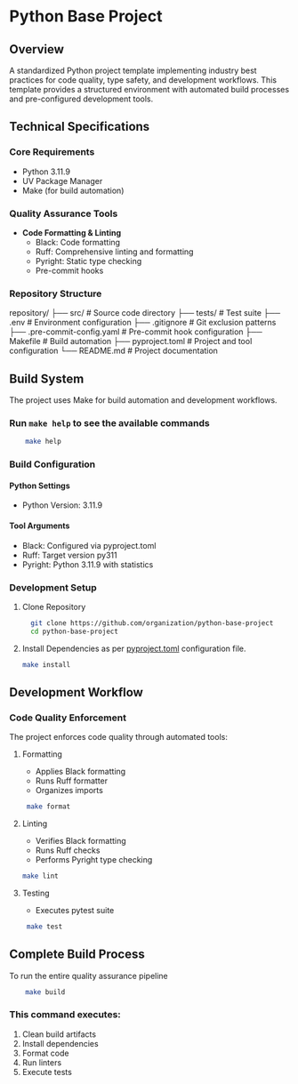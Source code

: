 # Python Base Project

## Overview

A standardized Python project template implementing industry best practices for code quality, type safety, and development workflows. This template provides a structured environment with automated build processes and pre-configured development tools.

## Technical Specifications

### Core Requirements

- Python 3.11.9
- UV Package Manager
- Make (for build automation)

### Quality Assurance Tools

- **Code Formatting & Linting**
  - Black: Code formatting
  - Ruff: Comprehensive linting and formatting
  - Pyright: Static type checking
  - Pre-commit hooks

### Repository Structure

repository/
├── src/                    # Source code directory
├── tests/                  # Test suite
├── .env                    # Environment configuration
├── .gitignore             # Git exclusion patterns
├── .pre-commit-config.yaml # Pre-commit hook configuration
├── Makefile               # Build automation
├── pyproject.toml         # Project and tool configuration
└── README.md              # Project documentation


## Build System

The project uses Make for build automation and development workflows.

### Run `make help` to see the available commands

```bash
    make help
  ```

### Build Configuration

#### Python Settings
* Python Version: 3.11.9

#### Tool Arguments
* Black: Configured via pyproject.toml
* Ruff: Target version py311
* Pyright: Python 3.11.9 with statistics


### Development Setup

1. Clone Repository
    ```bash
      git clone https://github.com/organization/python-base-project
      cd python-base-project
     ```
2. Install Dependencies as per [pyproject.toml]([pyproject.toml](pyproject.toml)) configuration file.
    ```bash
    make install
    ```

## Development Workflow

### Code Quality Enforcement

The project enforces code quality through automated tools:
1. Formatting
   * Applies Black formatting
   * Runs Ruff formatter
   * Organizes imports
   ```bash
    make format
    ```

2. Linting
	* Verifies Black formatting
	* Runs Ruff checks
	* Performs Pyright type checking
    ```bash
    make lint
    ```

3. Testing
    * Executes pytest suite
   ```bash
    make test
    ```
## Complete Build Process
To run the entire quality assurance pipeline

```bash
    make build
```
### This command executes:
1. Clean build artifacts
2. Install dependencies
3. Format code
4. Run linters
5. Execute tests
